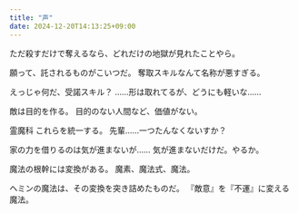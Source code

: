 ```yaml
---
title: "声"
date: 2024-12-20T14:13:25+09:00
---
```

ただ殺すだけで奪えるなら、どれだけの地獄が見れたことやら。

願って、託されるものがこいつだ。
奪取スキルなんて名称が悪すぎる。

えっじゃ何だ、受諾スキル？
……形は取れてるが、どうにも軽いな……

敵は目的を作る。
目的のない人間など、価値がない。

霊魔科
これらを統一する。
先輩……一つたんなくないすか？

家の力を借りるのは気が進まないが……
気が進まないだけだ。やるか。

魔法の根幹には変換がある。
魔素、魔法式、魔法。

ヘミンの魔法は、その変換を突き詰めたものだ。
『敵意』を『不運』に変える魔法。
